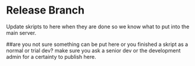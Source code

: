 # Release Branch

Update skripts to here when they are done so we know what to put into the main server.

##are you not sure something can be put here or you finished a skript as a normal or trial dev?
make sure you ask a senior dev or the development admin for a certainty to publish here.
